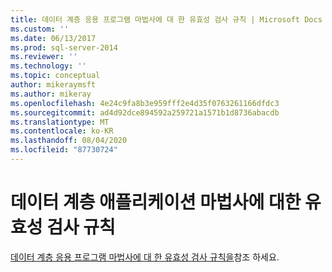 ```yaml
---
title: 데이터 계층 응용 프로그램 마법사에 대 한 유효성 검사 규칙 | Microsoft Docs
ms.custom: ''
ms.date: 06/13/2017
ms.prod: sql-server-2014
ms.reviewer: ''
ms.technology: ''
ms.topic: conceptual
author: mikeraymsft
ms.author: mikeray
ms.openlocfilehash: 4e24c9fa8b3e959fff2e4d35f0763261166dfdc3
ms.sourcegitcommit: ad4d92dce894592a259721a1571b1d8736abacdb
ms.translationtype: MT
ms.contentlocale: ko-KR
ms.lasthandoff: 08/04/2020
ms.locfileid: "87730724"
---
```

# <a name="validation-rules-for-data-tier-application-wizards"></a>데이터 계층 애플리케이션 마법사에 대한 유효성 검사 규칙
[데이터 계층 응용 프로그램 마법사에 대 한 유효성 검사 규칙을](../../database-engine/validation-rules-for-data-tier-application-wizards.md)참조 하세요.
